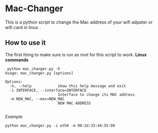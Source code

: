 # Mac-Changer
This is a python script to change the Mac address of your wifi adpater or wifi card in linux . 
## How to use it 
The first thing to make sure is run as root for this script to work.
**Linux commands**
```linux
 python mac_changer.py -h                          
Usage: mac_changer.py [options]

Options:
  -h, --help            show this help message and exit
  -i INTERFACE, --interface=INTERFACE
                        Interface to change its MAC address
  -m NEW_MAC, --mac=NEW_MAC
                        NEW MAC ADDRESS
                                          
```
*Example*
```linux
python mac_changer.py -i eth0 -m 00:2d:33:44:55:99
```
